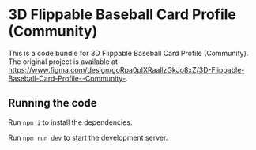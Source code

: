 
  # 3D Flippable Baseball Card Profile (Community)

  This is a code bundle for 3D Flippable Baseball Card Profile (Community). The original project is available at https://www.figma.com/design/goRpa0plXRaallzGkJo8xZ/3D-Flippable-Baseball-Card-Profile--Community-.

  ## Running the code

  Run `npm i` to install the dependencies.

  Run `npm run dev` to start the development server.
  